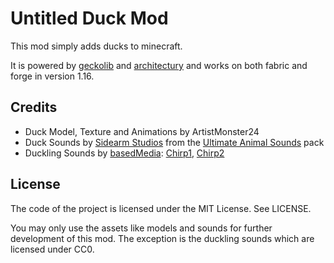 Untitled Duck Mod
=================

This mod simply adds ducks to minecraft.

It is powered by [geckolib] and [architectury] and works on both fabric and forge in version 1.16.

Credits
-------

- Duck Model, Texture and Animations by ArtistMonster24
- Duck Sounds by [Sidearm Studios] from the [Ultimate Animal Sounds] pack
- Duckling Sounds by [basedMedia]: [Chirp1], [Chirp2]

License
-------

The code of the project is licensed under the MIT License. See LICENSE.

You may only use the assets like models and sounds for further development of this mod.
The exception is the duckling sounds which are licensed under CC0.

[basedMedia]: https://freesound.org/people/basedMedia/
[geckolib]: https://geckolib.com
[architectury]: https://github.com/architectury/architectury-plugin
[Sidearm Studios]: https://sidearmstudios.com
[Ultimate Animal Sounds]: https://assetstore.unity.com/packages/audio/sound-fx/animals/ultimate-animal-sounds-173490
[Chirp1]: https://freesound.org/people/basedMedia/sounds/548099/
[Chirp2]: https://freesound.org/people/basedMedia/sounds/548096/